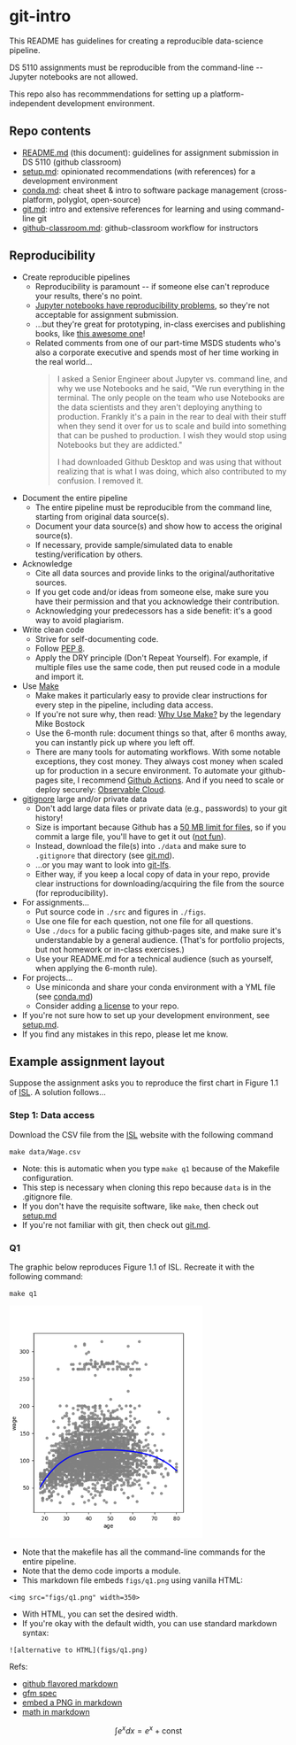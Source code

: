 # git-intro

This README has guidelines for creating a reproducible data-science pipeline.

DS 5110 assignments must be reproducible from the command-line -- Jupyter notebooks are not allowed.

This repo also has recommmendations for setting up a platform-independent development environment.

## Repo contents

* [README.md](README.md) (this document): guidelines for assignment submission in DS 5110 (github classroom)
* [setup.md](setup.md): opinionated recommendations (with references) for a development environment
* [conda.md](conda.md): cheat sheet & intro to software package management (cross-platform, polyglot, open-source)
* [git.md](git.md): intro and extensive references for learning and using command-line git
* [github-classroom.md](github-classroom.md): github-classroom workflow for instructors

## Reproducibility

* Create reproducible pipelines
  * Reproducibility is paramount -- if someone else can't reproduce your results, there's no point.
  * [Jupyter notebooks have reproducibility problems](https://www.nature.com/articles/d41586-021-01174-w),
  so they're not acceptable for assignment submission.
  * ...but they're great for prototyping, in-class exercises and publishing books, like 
  [this awesome one](https://github.com/jakevdp/PythonDataScienceHandbook)!
  * Related comments from one of our part-time MSDS students who's also a corporate executive 
  and spends most of her time working in the real world...
    > I asked a Senior Engineer about Jupyter vs. command line, and why we use Notebooks and he said, "We run 
    > everything in the terminal. The only people on the team who use Notebooks are the data scientists and they 
    > aren't deploying anything to production. Frankly it's a pain in the rear to deal with their stuff when they 
    > send it over for us to scale and build into something that can be pushed to production. I wish they would stop 
    > using Notebooks but they are addicted."
    >
    > I had downloaded Github Desktop and was using that without realizing that is what I was doing, 
    > which also contributed to my confusion. I removed it.
* Document the entire pipeline
  * The entire pipeline must be reproducible from the command line, starting from original data source(s).
  * Document your data source(s) and show how to access the original source(s). 
  * If necessary, provide sample/simulated data
  to enable testing/verification by others.
* Acknowledge
  * Cite all data sources and provide links to the original/authoritative sources.
  * If you get code and/or ideas from someone else, make sure you have their permission and 
  that you acknowledge their contribution.
  * Acknowledging your predecessors has a side benefit: it's a good way to avoid plagiarism.
* Write clean code
  * Strive for self-documenting code.
  * Follow [PEP 8](https://peps.python.org/pep-0008/).
  * Apply the DRY principle (Don't Repeat Yourself). For example, if multiple files use the same code, then put reused code in a module and import it.
* Use [Make](https://www.gnu.org/software/make/)
  * Make makes it particularly easy to provide clear instructions for every step in the pipeline, including data access.
  * If you're not sure why, then read: [Why Use Make?](https://bost.ocks.org/mike/make/) by the legendary Mike Bostock
  * Use the 6-month rule: document things so that, after 6 months away, you can instantly pick up where you left off.
  * There are many tools for automating workflows. With some notable exceptions, they cost money. 
  They always cost money when scaled up for production in a secure environment. 
  To automate your github-pages site, I recommend [Github Actions](https://docs.github.com/en/actions).
  And if you need to scale or deploy securely: [Observable Cloud](https://observablehq.com/platform/cloud).
* [gitignore](https://git-scm.com/docs/gitignore) large and/or private data
  * Don't add large data files or private data (e.g., passwords) to your git history! 
  * Size is important because Github has a [50 MB limit for files](https://docs.github.com/en/enterprise-cloud@latest/repositories/working-with-files/managing-large-files/about-large-files-on-github), 
  so if you commit a large file, you'll have to get it out ([not fun](https://docs.github.com/en/authentication/keeping-your-account-and-data-secure/removing-sensitive-data-from-a-repository)).
  * Instead, download the file(s) into `./data` and make sure to `.gitignore` that directory (see [git.md](git.md)).
  * ...or you may want to look into [git-lfs](https://docs.github.com/en/repositories/working-with-files/managing-large-files/configuring-git-large-file-storage).
  * Either way, if you keep a local copy of data in your repo, 
  provide clear instructions for downloading/acquiring the file from the source (for reproducibility).
* For assignments...
  * Put source code in `./src` and figures in `./figs`. 
  * Use one file for each question, not one file for all questions.
  * Use `./docs` for a public facing github-pages site, and make sure it's understandable by a general audience.
  (That's for portfolio projects, but not homework or in-class exercises.)
  * Use your README.md for a technical audience (such as yourself, when applying the 6-month rule).
* For projects...
  * Use miniconda and share your conda environment with a YML file (see [conda.md](conda.md))
  * Consider adding [a license](https://docs.github.com/en/repositories/managing-your-repositorys-settings-and-features/customizing-your-repository/licensing-a-repository) to your repo.
* If you're not sure how to set up your development environment, see [setup.md](setup.md).
* If you find any mistakes in this repo, please let me know.

## Example assignment layout

Suppose the assignment asks you to reproduce the first chart in Figure 1.1 of 
[ISL](https://www.statlearning.com/). A solution follows...

### Step 1: Data access

Download the CSV file from the [ISL](http://statlearning.com) website with the following command
```
make data/Wage.csv
```

* Note: this is automatic when you type `make q1` because of the Makefile configuration.
* This step is necessary when cloning this repo because `data` is in the .gitignore file.
* If you don't have the requisite software, like `make`, then check out [setup.md](setup.md)
* If you're not familiar with git, then check out [git.md](git.md).

### Q1

The graphic below reproduces Figure 1.1 of ISL. Recreate it with the following command:
```
make q1
```

<img src="figs/q1.png" width=350>

* Note that the makefile has all the command-line commands for the entire pipeline.
* Note that the demo code imports a module.
* This markdown file embeds `figs/q1.png` using vanilla HTML:
```
<img src="figs/q1.png" width=350>
```
* With HTML, you can set the desired width.
* If you're okay with the default width, you can use standard markdown syntax:
```
![alternative to HTML](figs/q1.png)
```
Refs:
  * [github flavored markdown](https://docs.github.com/en/get-started/writing-on-github/getting-started-with-writing-and-formatting-on-github/basic-writing-and-formatting-syntax)
  * [gfm spec](https://github.github.com/gfm/)
  * [embed a PNG in markdown](https://docs.github.com/en/get-started/writing-on-github/getting-started-with-writing-and-formatting-on-github/basic-writing-and-formatting-syntax#images)
  * [math in markdown](https://docs.github.com/en/get-started/writing-on-github/working-with-advanced-formatting/writing-mathematical-expressions)

$$
\int e^x dx = e^x + \mathrm{const}
$$
